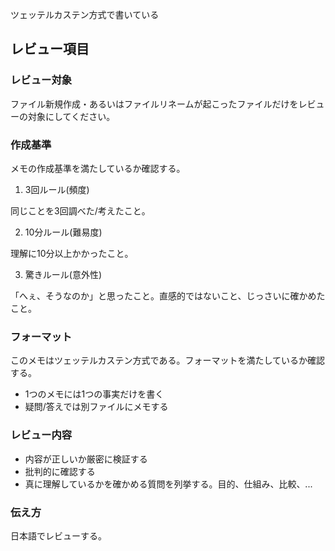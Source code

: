 ツェッテルカステン方式で書いている

## レビュー項目

### レビュー対象

ファイル新規作成・あるいはファイルリネームが起こったファイルだけをレビューの対象にしてください。

### 作成基準

メモの作成基準を満たしているか確認する。

1. 3回ルール(頻度)

同じことを3回調べた/考えたこと。

2. 10分ルール(難易度)

理解に10分以上かかったこと。

3. 驚きルール(意外性)

「へぇ、そうなのか」と思ったこと。直感的ではないこと、じっさいに確かめたこと。

### フォーマット

このメモはツェッテルカステン方式である。フォーマットを満たしているか確認する。

- 1つのメモには1つの事実だけを書く
- 疑問/答えでは別ファイルにメモする

### レビュー内容

- 内容が正しいか厳密に検証する
- 批判的に確認する
- 真に理解しているかを確かめる質問を列挙する。目的、仕組み、比較、...

### 伝え方

日本語でレビューする。
